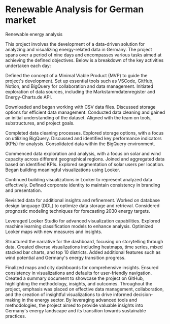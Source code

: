 # Renewable Analysis for German market
Renewable energy analysis

This project involves the development of a data-driven solution for analyzing and visualizing energy-related data in Germany. The project spans over a period of nine days and encompasses various tasks aimed at achieving the defined objectives. Below is a breakdown of the key activities undertaken each day:



Defined the concept of a Minimal Viable Product (MVP) to guide the project's development.
Set up essential tools such as VSCode, GitHub, Notion, and BigQuery for collaboration and data management.
Initiated exploration of data sources, including the Markstammdatenregister and Energy-Charts.de API.


Downloaded and began working with CSV data files.
Discussed storage options for efficient data management.
Conducted data cleaning and gained an initial understanding of the dataset.
Aligned with the team on tools, substructures, and project goals.


Completed data cleaning processes.
Explored storage options, with a focus on utilizing BigQuery.
Discussed and identified key performance indicators (KPIs) for analysis.
Consolidated data within the BigQuery environment.


Commenced data exploration and analysis, with a focus on solar and wind capacity across different geographical regions.
Joined and aggregated data based on identified KPIs.
Explored segmentation of solar users per location.
Began building meaningful visualizations using Looker.


Continued building visualizations in Looker to represent analyzed data effectively.
Defined corporate identity to maintain consistency in branding and presentation.


Revisited data for additional insights and refinement.
Worked on database design language (DDL) to optimize data storage and retrieval.
Considered prognostic modeling techniques for forecasting 2030 energy targets.


Leveraged Looker Studio for advanced visualization capabilities.
Explored machine learning classification models to enhance analysis.
Optimized Looker maps with new measures and insights.


Structured the narrative for the dashboard, focusing on storytelling through data.
Created diverse visualizations including heatmaps, time series, mixed stacked bar charts, and top 10 districts.
Added additional features such as wind potential and Germany's energy transition progress.


Finalized maps and city dashboards for comprehensive insights.
Ensured consistency in visualizations and defaults for user-friendly navigation.
Created a summary document to showcase the project on GitHub, highlighting the methodology, insights, and outcomes.
Throughout the project, emphasis was placed on effective data management, collaboration, and the creation of insightful visualizations to drive informed decision-making in the energy sector. By leveraging advanced tools and methodologies, the project aimed to provide valuable insights into Germany's energy landscape and its transition towards sustainable practices.



